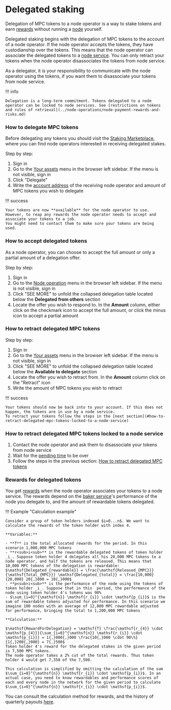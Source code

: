 # Delegated staking

Delegation of MPC tokens to a node operator is a way to stake tokens and earn [rewards](https://gitlab.com/partisiablockchain/node-operators-rewards/-/tree/main?ref_type=heads) without running
a [node](../pbc-fundamentals/dictionary.md#node) yourself.

Delegated staking begins with the delegation of MPC tokens to the account of a node operator. 
If the node operator accepts the tokens, they have custodianship over the tokens. 
This means that the node operator can associate the delegated tokens to a [node service](../node-operations/start-running-a-node.md#which-node-should-you-run). 
You can only retract your tokens when the node operator disassociates the tokens from node service. 

As a delegator, it is your responsibility to communicate with the node operator using the tokens, 
if you want them to disassociate your tokens from node service.  

!!! info

    Delegation is a long-term commitment. Tokens delegated to a node operator can be locked to node services. See [restrictions on tokens and rules of retrieval](../node-operations/node-payment-rewards-and-risks.md)

### How to delegate MPC tokens

Before delegating any tokens you should visit the [Staking Marketplace](https://discord.com/channels/819902335567265792/1075334307821920337), where you can find node operators interested in receiving delegated stakes.

Step by step:

1. Sign in 
2. Go to the [Your assets](https://browser.partisiablockchain.com/assets) menu in the browser left sidebar. If the menu is not visible, sign in
3. Click "Delegate"   
4. Write the [account address](../pbc-fundamentals/dictionary.md#address) of the receiving node operator and amount of MPC tokens you wish to delegate 

!!! success 
    
    Your tokens are now **available** for the node operator to use.
    However, to reap any rewards the node operator needs to accept and associate your tokens to a job.
    You might need to contact them to make sure your tokens are being used.
    

### How to accept delegated tokens

As a node operator, you can choose to accept the full amount or only a partial amount of a delegation offer.

Step by step:

1. Sign in
2. Go to the [Node operation](https://browser.partisiablockchain.com/node-operation) menu in the browser left sidebar. If the menu is not visible, sign in
3. Click "SEE MORE" to unfold the collapsed delegation table located below the **Delegated from others** section
4. Locate the offer you wish to respond to. In the **Amount** column, either click on the checkmark icon to accept the full amount, or click the minus icon to accept a partial amount

### How to retract delegated MPC tokens

Step by step:

1. Sign in
2. Go to the [Your assets](https://browser.partisiablockchain.com/assets) menu in the browser left sidebar. If the menu is not visible, sign in
3. Click "SEE MORE" to unfold the collapsed delegation table located below the **Available to delegate** section
4. Locate the offer you wish to retract from. In the **Amount** column click on the "Retract" icon 
5. Write the amount of MPC tokens you wish to retract  

!!! success

    Your tokens should now be back into to your account. If this does not happen, the tokens are in use by a node service. 
    To retract your tokens follow the steps in the [next section](#how-to-retract-delegated-mpc-tokens-locked-to-a-node-service)

### How to retract delegated MPC tokens locked to a node service

1. Contact the node operator and ask them to disassociate your tokens from node service   
2. Wait for the [pending time](../node-operations/node-payment-rewards-and-risks.md) to be over
3. Follow the steps in the previous section: [How to retract delegated MPC tokens](#how-to-retract-delegated-mpc-tokens) 


### Rewards for delegated tokens

You get [rewards](https://gitlab.com/partisiablockchain/node-operators-rewards/-/tree/main?ref_type=heads) when the node operator associates your tokens to a node service. The rewards depend on
the [baker service](../node-operations/node-payment-rewards-and-risks.md#how-different-node-services-earn-fees-and-rewards)'s
performance of the node you delegate to, and the amount of rewardable tokens delegated.

!!! Example "Calculation example"

    Consider a group of token holders indexed $i=0...n$. We want to calculate the rewards of the token holder with index 4.  

    **Variables:**

    - **T** is the total allocated rewards for the period. In this scenario 1,000,000 MPC tokens   
    - **r<sub>i<sub>** is the rewardable delegated tokens of token holder _i_. Suppose token holder 4 delegates all his 20,000 MPC tokens to a node operator, and half the tokens are released. This means that 10,000 MPC tokens of the delegation is rewardable: $\mathsf{Delegated_{rewardable}} = \frac{\mathsf{Released_{MPC}}}{\mathsf{Total_{MPC}}} \mathsf{Delegated_{total}} = \frac{10,000}{20,000} 20{,}000 = 10{,}000$   
    - **p<sub>i<sub>** is the performance of the node using the tokens of token holder _i_. Suppose that in this  period, the performance of the node using token holder 4's tokens was 90%   
    - $\sum_{i=0}^{\mathsf{n}} \mathsf{r_{i}} \cdot \mathsf{p_{i}}$ is the sum of rewardable tokens adjusted for performance. In this scenario we imagine 100 nodes with an average of 12,000 MPC rewardable adjusted for performance, bringing the total to 1,200,000 MPC tokens    

    **Calculation:**  

    $\mathsf{RewardForDelegation} = \mathsf{T} \frac{\mathsf{r_{4}} \cdot \mathsf{p_{4}}}{\sum_{i=0}^{\mathsf{n}} \mathsf{r_{i}} \cdot \mathsf{p_{i}}} = 1{,}000{,}000 \frac{10{,}000 \cdot 90\%}{1{,}200{,}000} = 7{,}500$ 
    Token holder 4's reward for the delegated stakes in the given period is 7,500 MPC tokens.   
    The node operator takes a 2% cut of the total rewards. Thus token holder 4 would get 7,350 of the 7,500.

    This calculation is simplified by omitting the calculation of the sum $\sum_{i=0}^{\mathsf{n}} \mathsf{r_{i}} \cdot \mathsf{p_{i}}$. In an actual case, you need to know rewardables and performance scores of each and every node in the network for the given period to calculate $\sum_{i=0}^{\mathsf{n}} \mathsf{r_{i}} \cdot \mathsf{p_{i}}$. 

You can consult the calculation method for rewards, and the history of quarterly payouts [here](https://gitlab.com/partisiablockchain/node-operators-rewards/-/blob/main/mainnet/README.md#computing-rewards).
